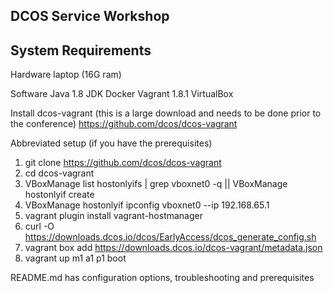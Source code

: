 ##  DCOS Service Workshop

## System Requirements
Hardware
laptop (16G ram)

Software 
Java 1.8 JDK
Docker
Vagrant 1.8.1
VirtualBox

Install dcos-vagrant  (this is a large download and needs to be done prior to the conference)
https://github.com/dcos/dcos-vagrant

Abbreviated setup (if you have the prerequisites)

1. git clone https://github.com/dcos/dcos-vagrant
2. cd dcos-vagrant
3. VBoxManage list hostonlyifs | grep vboxnet0 -q || VBoxManage hostonlyif create
4. VBoxManage hostonlyif ipconfig vboxnet0 --ip 192.168.65.1
5. vagrant plugin install vagrant-hostmanager
6. curl -O https://downloads.dcos.io/dcos/EarlyAccess/dcos_generate_config.sh
7. vagrant box add https://downloads.dcos.io/dcos-vagrant/metadata.json
8. vagrant up m1 a1 p1 boot

README.md has configuration options, troubleshooting and prerequisites 


